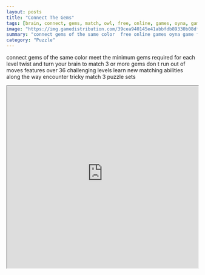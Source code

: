 ```yaml
---
layout: posts
title: "Connect The Gems"
tags: [brain, connect, gems, match, owl, free, online, games, oyna, game, free, games, play, play, games]
image: "https://img.gamedistribution.com/39cea940145e41abbfdb89330b08df53-1280x550.jpeg"
summary: "connect gems of the same color  free online games oyna game free games play play games"
category: "Puzzle"
---
```


connect gems of the same color meet the minimum gems required for each level twist and turn your brain to match 3 or more gems don t run out of moves features over 36 challenging levels learn new matching abilities along the way encounter tricky match 3 puzzle sets

<iframe width="100%" height="480px;" src="https://html5.gamedistribution.com/39cea940145e41abbfdb89330b08df53/"></iframe>